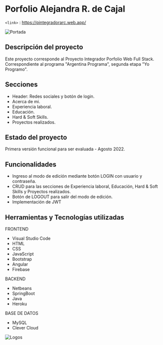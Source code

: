 # Porfolio Alejandra R. de Cajal

`<link>` : https://pintegradorarc.web.app/

![Portada](https://user-images.githubusercontent.com/95290077/182887684-7b379991-7cab-403d-997e-6c9dba0588ad.svg )



## Descripción del proyecto

Este proyecto corresponde al Proyecto Integrador Porfolio Web Full Stack.
Correspondiente al programa "Argentina Programa", segunda etapa "Yo Programo".

## Secciones

* Header: Redes sociales y botón de login.
* Acerca de mi.
* Experiencia laboral.
* Educación.
* Hard & Soft Skills.
* Proyectos realizados.

## Estado del proyecto
Primera versión funcional para ser evaluada - Agosto 2022.

## Funcionalidades

* Ingreso al modo de edición mediante botón LOGIN con usuario y contraseña.
* CRUD para las secciones de Experiencia laboral, Educación, Hard & Soft Skills y Proyectos realizados.
* Botón de LOGOUT para salir del modo de edición.
* Implementación de JWT

## Herramientas y Tecnologías utilizadas

FRONTEND
* Visual Studio Code
* HTML
* CSS
* JavaScript
* Bootstrap
* Angular
* Firebase

BACKEND
* Netbeans
* SpringBoot
* Java
* Heroku

BASE DE DATOS
* MySQL
* Clever Cloud 

![Logos](https://user-images.githubusercontent.com/95290077/182890430-cc97f567-2948-4ffa-80d5-d28126fb5c12.svg)

